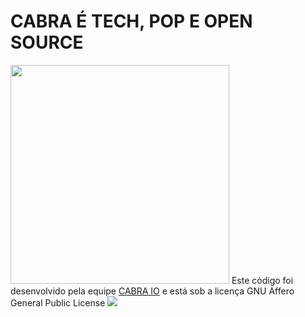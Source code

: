 <h1>CABRA É TECH, POP E OPEN SOURCE</h1>
<img src="http://cabra.io/images/logo.png" width="350px" >
Este código foi desenvolvido pela equipe <a href="http://cabra.io">CABRA IO</a> e está sob a licença GNU Affero General Public License


<img src="https://www.gnu.org/graphics/agplv3-88x31.png">
